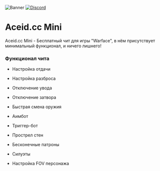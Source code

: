 ![Banner](https://sun9-32.userapi.com/impg/od50QGoLipz4V-V4dAMGuJutI_2pT56TLts7rg/Xg-J92tylkU.jpg?size=2560x628&quality=96&sign=71b61c2f5d21688899fac8dc29df1c76&type=album)
[![Discord](https://img.shields.io/discord/1054720651069497345?label=&color=2d2d2d&labelColor=dddddd&style=for-the-badge&logo=Discord&logoColor=902121)](https://discord.gg/CzNvxakU3T)

# Aceid.cc Mini

Aceid.cc Mini - Бесплатный чит для игры "Warface", в нём присутствует минимальный функционал, и ничего лишнего!

### Функционал чита
 * Настройка отдачи
 * Настройка разброса
 * Отключение увода
 * Отключение затвора
 * Быстрая смена оружия

 * Аимбот
 * Триггер-бот
 * Прострел стен
 * Бесконечные патроны

 * Силуэты
 * Настройка FOV персонажа
